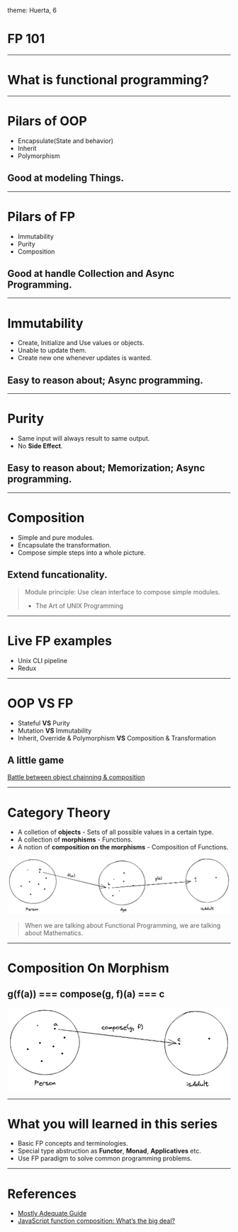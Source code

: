 theme: Huerta, 6

# FP 101

---

# What is functional programming?

---

# Pilars of OOP
* Encapsulate(State and behavior)
* Inherit
* Polymorphism

## Good at modeling __Things__.

---

# Pilars of FP
* Immutability
* Purity
* Composition

## Good at handle __Collection__ and __Async Programming__.

---

# Immutability
* Create, Initialize and Use values or objects.
* Unable to update them.
* Create new one whenever updates is wanted.

## Easy to reason about; Async programming.

---

# Purity
* Same input will always result to same output.
* No __Side Effect__.

## Easy to reason about; Memorization; Async programming.

---

# Composition
* Simple and pure modules.
* Encapsulate the transformation.
* Compose simple steps into a whole picture.

## Extend funcationality.

> Module principle: Use clean interface to compose simple modules.
> - The Art of UNIX Programming

---

# Live FP examples
* Unix CLI pipeline
* Redux

---

# OOP VS FP
* Stateful __VS__ Purity
* Mutation __VS__ Immutability
* Inherit, Override & Polymorphism __VS__ Composition & Transformation

## A little game

[Battle between object chainning & composition](https://codepen.io/crusoexia/pen/MWQqdXv)

---

# Category Theory
* A colletion of __objects__ - Sets of all possible values in a certain type.
* A collection of __morphisms__ - Functions.
* A notion of __composition on the morphisms__ - Composition of Functions.

![inline](./category-theory.png)

> When we are talking about Functional Programming, we are talking about Mathematics.

---

# Composition On Morphism
## g(f(a)) === compose(g, f)(a) === c

![inline](./category-theory-composition.png)

---

# What you will learned in this series
* Basic FP concepts and terminologies.
* Special type abstruction as __Functor__, __Monad__, __Applicatives__ etc.
* Use FP paradigm to solve common programming problems.

---

# References
* [Mostly Adequate Guide](https://mostly-adequate.gitbook.io/mostly-adequate-guide)
* [JavaScript function composition: What’s the big deal?](https://jrsinclair.com/articles/2022/javascript-function-composition-whats-the-big-deal/)
